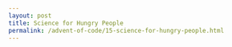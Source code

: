 ```yaml
---
layout: post
title: Science for Hungry People
permalink: /advent-of-code/15-science-for-hungry-people.html
---
```


